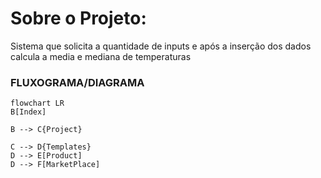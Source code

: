 # Sobre o Projeto:

Sistema que solicita a quantidade de inputs e após a inserção dos dados calcula a media e mediana de temperaturas

### FLUXOGRAMA/DIAGRAMA

```mermaid
flowchart LR
B[Index]

B --> C{Project}

C --> D{Templates}
D --> E[Product]
D --> F[MarketPlace]

```


